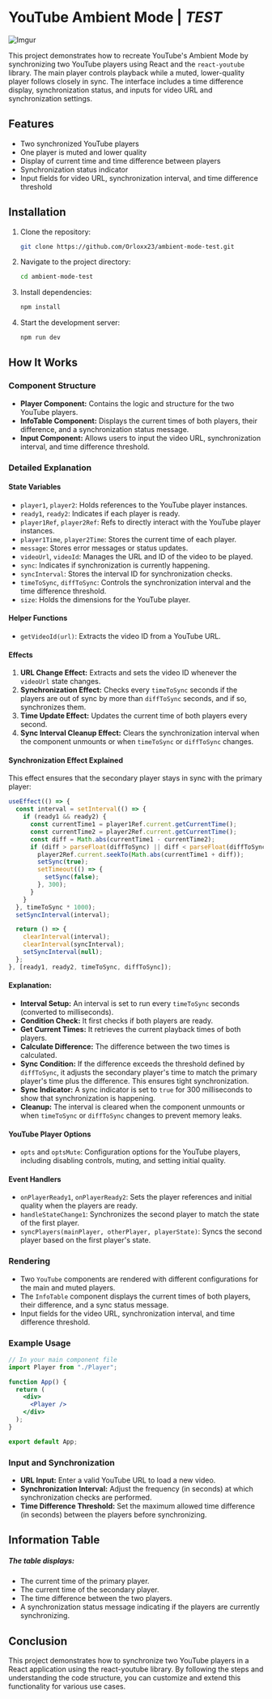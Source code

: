 # YouTube Ambient Mode | *TEST*

![Imgur](https://i.imgur.com/CXkNvHF.png)

This project demonstrates how to recreate YouTube's Ambient Mode by synchronizing two YouTube players using React and the `react-youtube` library. The main player controls playback while a muted, lower-quality player follows closely in sync. The interface includes a time difference display, synchronization status, and inputs for video URL and synchronization settings.

## Features

- Two synchronized YouTube players
- One player is muted and lower quality
- Display of current time and time difference between players
- Synchronization status indicator
- Input fields for video URL, synchronization interval, and time difference threshold

## Installation

1. Clone the repository:

   ```bash
   git clone https://github.com/Orloxx23/ambient-mode-test.git
   ```

2. Navigate to the project directory:

   ```bash
   cd ambient-mode-test
   ```

3. Install dependencies:

   ```bash
   npm install
   ```

4. Start the development server:
   ```bash
   npm run dev
   ```

## How It Works

### Component Structure

- **Player Component:** Contains the logic and structure for the two YouTube players.
- **InfoTable Component:** Displays the current times of both players, their difference, and a synchronization status message.
- **Input Component:** Allows users to input the video URL, synchronization interval, and time difference threshold.

### Detailed Explanation

#### State Variables

- `player1`, `player2`: Holds references to the YouTube player instances.
- `ready1`, `ready2`: Indicates if each player is ready.
- `player1Ref`, `player2Ref`: Refs to directly interact with the YouTube player instances.
- `player1Time`, `player2Time`: Stores the current time of each player.
- `message`: Stores error messages or status updates.
- `videoUrl`, `videoId`: Manages the URL and ID of the video to be played.
- `sync`: Indicates if synchronization is currently happening.
- `syncInterval`: Stores the interval ID for synchronization checks.
- `timeToSync`, `diffToSync`: Controls the synchronization interval and the time difference threshold.
- `size`: Holds the dimensions for the YouTube player.

#### Helper Functions

- `getVideoId(url)`: Extracts the video ID from a YouTube URL.

#### Effects

1. **URL Change Effect:** Extracts and sets the video ID whenever the `videoUrl` state changes.
2. **Synchronization Effect:** Checks every `timeToSync` seconds if the players are out of sync by more than `diffToSync` seconds, and if so, synchronizes them.
3. **Time Update Effect:** Updates the current time of both players every second.
4. **Sync Interval Cleanup Effect:** Clears the synchronization interval when the component unmounts or when `timeToSync` or `diffToSync` changes.

#### Synchronization Effect Explained

This effect ensures that the secondary player stays in sync with the primary player:

```jsx
useEffect(() => {
  const interval = setInterval(() => {
    if (ready1 && ready2) {
      const currentTime1 = player1Ref.current.getCurrentTime();
      const currentTime2 = player2Ref.current.getCurrentTime();
      const diff = Math.abs(currentTime1 - currentTime2);
      if (diff > parseFloat(diffToSync) || diff < parseFloat(diffToSync * -1)) {
        player2Ref.current.seekTo(Math.abs(currentTime1 + diff));
        setSync(true);
        setTimeout(() => {
          setSync(false);
        }, 300);
      }
    }
  }, timeToSync * 1000);
  setSyncInterval(interval);

  return () => {
    clearInterval(interval);
    clearInterval(syncInterval);
    setSyncInterval(null);
  };
}, [ready1, ready2, timeToSync, diffToSync]);
```

#### Explanation:

- **Interval Setup:** An interval is set to run every `timeToSync` seconds (converted to milliseconds).
- **Condition Check:** It first checks if both players are ready.
- **Get Current Times:** It retrieves the current playback times of both players.
- **Calculate Difference:** The difference between the two times is calculated.
- **Sync Condition:** If the difference exceeds the threshold defined by `diffToSync`, it adjusts the secondary player's time to match the primary player's time plus the difference. This ensures tight synchronization.
- **Sync Indicator:** A sync indicator is set to `true` for 300 milliseconds to show that synchronization is happening.
- **Cleanup:** The interval is cleared when the component unmounts or when `timeToSync` or `diffToSync` changes to prevent memory leaks.

#### YouTube Player Options

- `opts` and `optsMute`: Configuration options for the YouTube players, including disabling controls, muting, and setting initial quality.

#### Event Handlers

- `onPlayerReady1`, `onPlayerReady2`: Sets the player references and initial quality when the players are ready.
- `handleStateChange1`: Synchronizes the second player to match the state of the first player.
- `syncPlayers(mainPlayer, otherPlayer, playerState)`: Syncs the second player based on the first player's state.

### Rendering

- Two `YouTube` components are rendered with different configurations for the main and muted players.
- The `InfoTable` component displays the current times of both players, their difference, and a sync status message.
- Input fields for the video URL, synchronization interval, and time difference threshold.

### Example Usage

```jsx
// In your main component file
import Player from "./Player";

function App() {
  return (
    <div>
      <Player />
    </div>
  );
}

export default App;
```

### Input and Synchronization

- **URL Input:** Enter a valid YouTube URL to load a new video.
- **Synchronization Interval:** Adjust the frequency (in seconds) at which synchronization checks are performed.
- **Time Difference Threshold:** Set the maximum allowed time difference (in seconds) between the players before synchronizing.

## Information Table

##### The table displays:

- The current time of the primary player.
- The current time of the secondary player.
- The time difference between the two players.
- A synchronization status message indicating if the players are currently synchronizing.

## Conclusion

This project demonstrates how to synchronize two YouTube players in a React application using the react-youtube library. By following the steps and understanding the code structure, you can customize and extend this functionality for various use cases.
